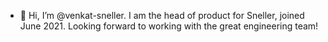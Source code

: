 - 👋 Hi, I’m @venkat-sneller. I am the head of product for Sneller, joined June 2021. Looking forward to working with the great engineering team!

<!---
venkat-sneller/venkat-sneller is a ✨ special ✨ repository because its `README.md` (this file) appears on your GitHub profile.
You can click the Preview link to take a look at your changes.
--->
